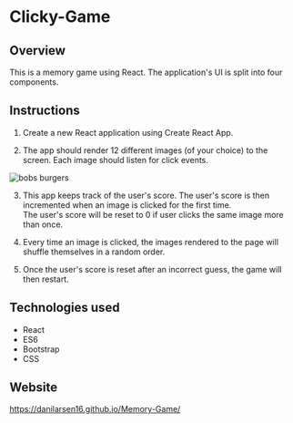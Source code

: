 # Clicky-Game

## Overview

This is a memory game using React. The application's UI is split into four components.

## Instructions

1. Create a new React application using Create React App.

2. The app should render 12 different images (of your choice) to the screen. Each image should listen for click events.

![bobs burgers](https://user-images.githubusercontent.com/38441292/44413094-112d6100-a530-11e8-9386-0c36bc5223f7.JPG)

3. This app keeps track of the user's score. The user's score is then incremented when an image is clicked for the first time.  
The user's score will be reset to 0 if user clicks the same image more than once.

4. Every time an image is clicked, the images rendered to the page will shuffle themselves in a random order.

5. Once the user's score is reset after an incorrect guess, the game will then restart.

## Technologies used

* React
* ES6
* Bootstrap
* CSS

## Website

https://danilarsen16.github.io/Memory-Game/

